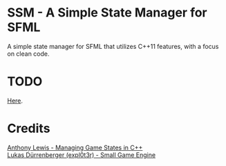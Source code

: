 # SSM - A Simple State Manager for SFML
A simple state manager for SFML that utilizes C++11 features, with a focus on clean code.

# TODO
[Here](https://github.com/aclonegeek/SSM/issues).

# Credits
[Anthony Lewis - Managing Game States in C++](http://gamedevgeek.com/tutorials/managing-game-states-in-c/)  
[Lukas Dürrenberger (expl0t3r) - Small Game Engine](https://github.com/eXpl0it3r/SmallGameEngine)